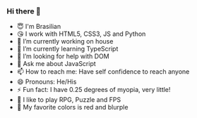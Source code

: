 ### Hi there 👋

- 😇 I'm Brasilian
- 😘 I work with HTML5, CSS3, JS and Python
- 🔭 I’m currently working on house
- 🌱 I’m currently learning TypeScript
- 🤔 I’m looking for help with DOM
- 💬 Ask me about JavaScript
- 📫 How to reach me: Have self confidence to reach anyone
- 😄 Pronouns: He/His
- ⚡ Fun fact: I have 0.25 degrees of myopia, very little!
- 👾 I like to play RPG, Puzzle and FPS
- 🎨 My favorite colors is red and blurple

